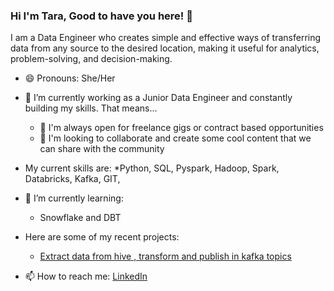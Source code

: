 
### Hi I'm Tara, Good to have you here! 👋

I am a Data Engineer who creates simple and effective ways of transferring data from any source to the desired location, making it useful for analytics, problem-solving, and decision-making.

- 😄 Pronouns: She/Her

- 🔭 I’m currently working as a Junior Data Engineer and constantly building my skills. That means...
    * 👯 I'm always open for freelance gigs or contract based opportunities
    * 💬 I'm looking to collaborate and create some cool content that we can share with the community

- My current skills are:
    *Python, SQL, Pyspark, Hadoop, Spark, Databricks, Kafka, GIT,
- 🌱 I’m currently learning:
    * Snowflake and DBT


- Here are some of my recent projects:
  * <a href="https://github.com/TaraThankachan/SBDL">Extract data from hive , transform and publish in kafka topics</a>
  
- 📫 How to reach me: <a href="https://www.linkedin.com/in/tara-thankchan-68933a187/">LinkedIn</a>
